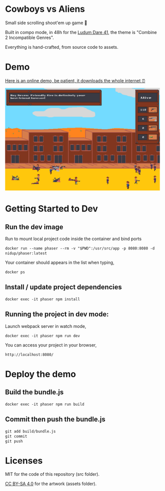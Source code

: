 # Cowboys vs Aliens

Small side scrolling shoot'em up game 🔫

Built in compo mode, in 48h for the [Ludum Dare 41](https://ldjam.com/events/ludum-dare/41), the theme is "Combine 2 Incompatible Genres".

Everything is hand-crafted, from source code to assets.

# Demo

[Here is an online demo, be patient, it downloads the whole internet ⏰](https://nidup.github.io/ldjam41/)

<p align="center">
<img src="https://github.com/nidup/ldjam41/blob/master/assets/doc/ldjam41.png" alt="LD JAM 41"/>
</p>

# Getting Started to Dev

## Run the dev image

Run to mount local project code inside the container and bind ports
```
docker run --name phaser --rm -v "$PWD":/usr/src/app -p 8080:8080 -d nidup/phaser:latest
```

Your container should appears in the list when typing,
```
docker ps
```

## Install / update project dependencies

```
docker exec -it phaser npm install
```

## Running the project in dev mode:

Launch webpack server in watch mode,
```
docker exec -it phaser npm run dev
```

You can access your project in your browser,
```
http://localhost:8080/
```

# Deploy the demo

## Build the bundle.js

```
docker exec -it phaser npm run build
```

## Commit then push the bundle.js

```
git add build/bundle.js
git commit
git push
```

# Licenses

MIT for the code of this repository (src folder).

[CC BY-SA 4.0](https://creativecommons.org/licenses/by-sa/4.0/) for the artwork (assets folder).
